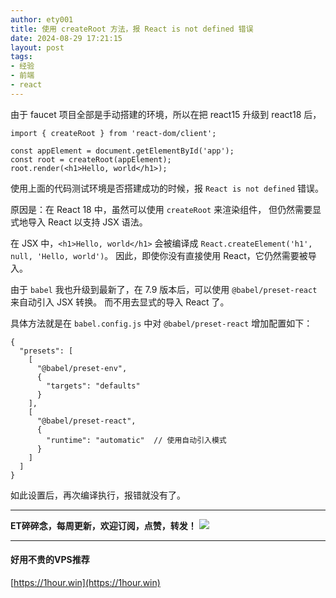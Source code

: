```yaml
---
author: ety001
title: 使用 createRoot 方法，报 React is not defined 错误
date: 2024-08-29 17:21:15
layout: post
tags:
- 经验
- 前端
- react
---
```


由于 faucet 项目全部是手动搭建的环境，所以在把 react15 升级到 react18 后，

```
import { createRoot } from 'react-dom/client';

const appElement = document.getElementById('app');
const root = createRoot(appElement);
root.render(<h1>Hello, world</h1>);
```

使用上面的代码测试环境是否搭建成功的时候，报 `React is not defined` 错误。

原因是：在 React 18 中，虽然可以使用 `createRoot` 来渲染组件，
但仍然需要显式地导入 React 以支持 JSX 语法。

在 JSX 中，`<h1>Hello, world</h1>` 会被编译成 `React.createElement('h1', null, 'Hello, world')`。
因此，即使你没有直接使用 React，它仍然需要被导入。

由于 `babel` 我也升级到最新了，在 7.9 版本后，可以使用 `@babel/preset-react` 来自动引入 JSX 转换。
而不用去显式的导入 React 了。

具体方法就是在 `babel.config.js` 中对 `@babel/preset-react` 增加配置如下：

```
{
  "presets": [
    [
      "@babel/preset-env",
      {
        "targets": "defaults"
      }
    ],
    [
      "@babel/preset-react",
      {
        "runtime": "automatic"  // 使用自动引入模式
      }
    ]
  ]
}
```

如此设置后，再次编译执行，报错就没有了。

---

**ET碎碎念，每周更新，欢迎订阅，点赞，转发！**
![](https://cdn.steemitimages.com/DQmNqMmFcstxiRQqGStZSSEPEN4Z23cywF1whi91qbGTXxn/640.gif)

---
#### 好用不贵的VPS推荐
[https://1hour.win](https://1hour.win)
